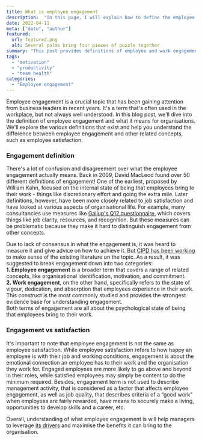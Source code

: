 ```yaml
---
title: What is employee engagement
description:  "In this page, I will explain how to define the employee engagement"
date: 2022-04-11
meta: ["date", "author"]
featured:
  url: featured.png
  alt: Several palms bring four pieces of puzzle together
summary: "This post provides definitions of employee and work engagement. It also explains the difference between engagement and satisfaction, as well as distinguishes it from other related concepts"
tags:
  - "motivation"
  - "productivity"
  - "team health"
categories:
  - "Employee engagement"
---
```

Employee engagement is a crucial topic that has been gaining attention from business leaders in recent years. It's a term that's often used in the workplace, but not always well understood. In this blog post, we'll dive into the definition of employee engagement and what it means for organisations. We'll explore the various definitions that exist and help you understand the difference between employee engagement and other related concepts, such as employee satisfaction.

### Engagement definition

There's a lot of confusion and disagreement over what the employee engagement actually means. Back in 2009, David MacLeod found over 50 different definitions of engagement! One of the earliest, proposed by William Kahn, focused on the internal state of being that employees bring to their work - things like discretionary effort and going the extra mile. Later definitions, however, have been more closely related to job satisfaction and have looked at various aspects of organisational life. For example, many consultancies use measures like [Gallup's Q12 questionnaire](https://www.gallup.com/workplace/356063/gallup-q12-employee-engagement-survey.aspx), which covers things like job clarity, resources, and recognition. But these measures can be problematic because they make it hard to distinguish engagement from other concepts. 

Due to lack of consensus in what the engagement is, it was heard to measure it and give advice on how to achieve it. But [CIPD has been working](https://www.cipd.co.uk/knowledge/fundamentals/relations/engagement/evidence-engagement) to make sense of the existing literature on the topic. As a result, it was suggested to break engagement down into two categories:  
**1. Employee engagement** is a broader term that covers a range of related concepts, like organisational identification, motivation, and commitment.  
**2. Work engagement**, on the other hand, specifically refers to the state of vigour, dedication, and absorption that employees experience in their work. This construct is the most commonly studied and provides the strongest evidence base for understanding engagement.  
Both terms of engagement are all about the psychological state of being that employees bring to their work. 

### Engagement vs satisfaction

It's important to note that employee engagement is not the same as employee satisfaction. While employee satisfaction refers to how happy an employee is with their job and working conditions, engagement is about the emotional connection an employee has to their work and the organisation they work for. Engaged employees are more likely to go above and beyond in their roles, while satisfied employees may simply be content to do the minimum required. Besides, engagement term is not used to describe management activity, that is considered as a factor that affects employee engagement, as well as job quality, that describes criteria of a “good work” when employees are fairly rewarded, have means to securely make a living, opportunities to develop skills and a career, etc.

Overall, understanding of what employee engagement is will help managers to leverage [its drivers](https://gracefulhr.com/post/engagement-drivers/) and  maximise the benefits it can bring to the organisation.
